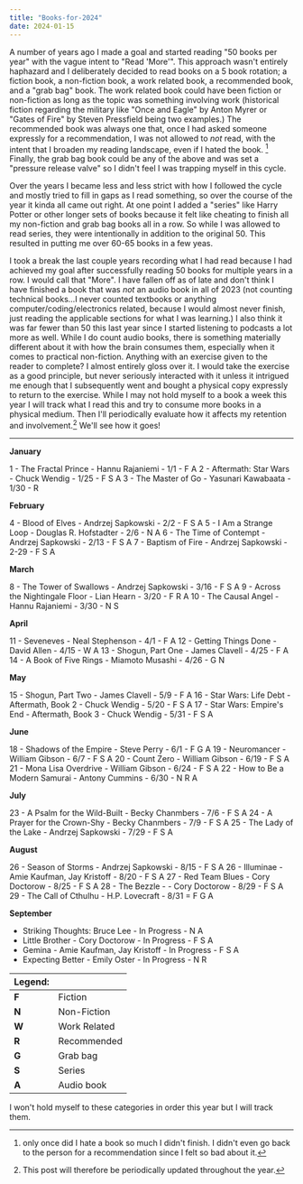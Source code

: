 ```yaml
---
title: "Books-for-2024"
date: 2024-01-15
---
```


A number of years ago I made a goal and started reading "50 books per year" with the vague intent to "Read 'More'". This approach wasn't entirely haphazard and I deliberately decided to read books on a 5 book rotation; a fiction book, a non-fiction book, a work related book, a recommended book, and a "grab bag" book. The work related book could have been fiction or non-fiction as long as the topic was something involving work (historical fiction regarding the military like "Once and Eagle" by Anton Myrer or "Gates of Fire" by Steven Pressfield being two examples.) The recommended book was always one that, once I had asked someone expressly for a recommendation, I was not allowed to *not* read, with the intent that I broaden my reading landscape, even if I hated the book. [^1] Finally, the grab bag book could be any of the above and was set a "pressure release valve" so I didn't feel I was trapping myself in this cycle. 

Over the years I became less and less strict with how I followed the cycle and mostly tried to fill in gaps as I read something, so over the course of the year it kinda all came out right. At one point I added a "series" like Harry Potter or other longer sets of books because it felt like cheating to finish all my non-fiction and grab bag books all in a row. So while I was allowed to read series, they were intentionally in addition to the original 50. This resulted in putting me over 60-65 books in a few yeas. 
 
I took a break the last couple years recording what I had read because I had achieved my goal after successfully reading 50 books for multiple years in a row. I would call that "More". I have fallen off as of late and don't think I have finished a book that was *not* an audio book in all of 2023 (not counting technical books...I never counted textbooks or anything computer/coding/electronics related, because I would almost never finish, just reading the applicable sections for what I was learning.) I also think it was far fewer than 50 this last year since I started listening to podcasts a lot more as well. While I do count audio books, there is something materially different about it with how the brain consumes them, especially when it comes to practical non-fiction. Anything with an exercise given to the reader to complete? I almost entirely gloss over it. I would take the exercise as a good principle, but never seriously interacted with it unless it intrigued me enough that I subsequently went and bought a physical copy expressly to return to the exercise.  While I may not hold myself to a book a week this year I will track what I read this and try to consume more books in a physical medium. Then I'll periodically evaluate how it affects my retention and involvement.[^2] We'll see how it goes!

---

**January**

1 - The Fractal Prince - Hannu Rajaniemi - 1/1 - F A
2 - Aftermath: Star Wars - Chuck Wendig - 1/25 - F S A 
3 - The Master of Go - Yasunari Kawabaata - 1/30 - R

**February**

4 - Blood of Elves - Andrzej Sapkowski - 2/2 - F S A
5 - I Am a Strange Loop - Douglas R. Hofstadter - 2/6 - N A
6 - The Time of Contempt - Andrzej Sapkowski - 2/13 - F S A
7 - Baptism of Fire - Andrzej Sapkowski - 2-29 - F S A

**March**

8 - The Tower of Swallows - Andrzej Sapkowski - 3/16 - F S A
9 - Across the Nightingale Floor - Lian Hearn - 3/20 - F R A
10 - The Causal Angel - Hannu Rajaniemi - 3/30 - N S

**April**

11 - Seveneves - Neal Stephenson - 4/1 - F A
12 - Getting Things Done - David Allen - 4/15 - W A
13 - Shogun, Part One - James Clavell - 4/25 - F A
14 - A Book of Five Rings - Miamoto Musashi - 4/26 - G N

**May**

15 - Shogun, Part Two - James Clavell - 5/9 - F A
16 - Star Wars: Life Debt - Aftermath, Book 2 - Chuck Wendig - 5/20 - F S A
17 - Star Wars: Empire's End - Aftermath, Book 3 - Chuck Wendig - 5/31 - F S A

**June**

18 - Shadows of the Empire - Steve Perry - 6/1 - F G A
19 - Neuromancer - William Gibson - 6/7 - F S A
20 - Count Zero - William Gibson - 6/19 - F S A
21 - Mona Lisa Overdrive - William Gibson - 6/24 - F S A
22 - How to Be a Modern Samurai - Antony Cummins - 6/30 - N R A

**July**

23  - A Psalm for the Wild-Built - Becky Chanmbers - 7/6 - F S A 
24 - A Prayer for the Crown-Shy - Becky Chanmbers - 7/9 - F S A 
25 - The Lady of the Lake - Andrzej Sapkowski - 7/29 - F S A

**August**

26 - Season of Storms - Andrzej Sapkowski - 8/15 - F S A
26 - Illuminae - Amie Kaufman, Jay Kristoff - 8/20 - F S A
27 - Red Team Blues - Cory Doctorow - 8/25 - F S A
28 - The Bezzle - - Cory Doctorow - 8/29 - F S A
29 - The Call of Cthulhu - H.P. Lovecraft - 8/31 = F G A 


**September**

- Striking Thoughts: Bruce Lee - In Progress - N A
- Little Brother - Cory Doctorow - In Progress - F S A
- Gemina - Amie Kaufman, Jay Kristoff - In Progress - F S A
- Expecting Better - Emily Oster - In Progress - N R 


| Legend: ||
|---|---|
|**F** | Fiction
| **N** | Non-Fiction |
| **W** | Work Related |
| **R** | Recommended |
| **G** | Grab bag |
| **S** | Series |
| **A** | Audio book |

I won't hold myself to these categories in order this year but I will track them.


[^1]: only once did I hate a book so much I didn't finish. I didn't even go back to the person for a recommendation since I felt so bad about it. 
 
[^2]: This post will therefore be periodically updated throughout the year.
